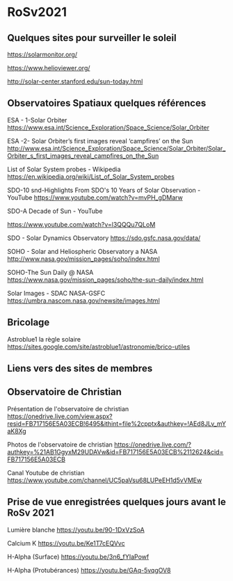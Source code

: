 # RoSv2021

## Quelques sites pour surveiller le soleil

https://solarmonitor.org/

https://www.helioviewer.org/

http://solar-center.stanford.edu/sun-today.html




## Observatoires Spatiaux quelques références


ESA - 1-Solar Orbiter
https://www.esa.int/Science_Exploration/Space_Science/Solar_Orbiter




ESA -2- Solar Orbiter’s first images reveal ‘campfires’ on the Sun
http://www.esa.int/Science_Exploration/Space_Science/Solar_Orbiter/Solar_Orbiter_s_first_images_reveal_campfires_on_the_Sun


List of Solar System probes - Wikipedia
https://en.wikipedia.org/wiki/List_of_Solar_System_probes



SDO-10 snd-Highlights From SDO's 10 Years of Solar Observation - YouTube
https://www.youtube.com/watch?v=mvPH_gDMarw



SDO-A Decade of Sun - YouTube

https://www.youtube.com/watch?v=l3QQQu7QLoM




SDO - Solar Dynamics Observatory
https://sdo.gsfc.nasa.gov/data/



SOHO - Solar and Heliospheric Observatory a NASA
http://www.nasa.gov/mission_pages/soho/index.html


SOHO-The Sun Daily @ NASA
https://www.nasa.gov/mission_pages/soho/the-sun-daily/index.html



Solar Images - SDAC NASA-GSFC
https://umbra.nascom.nasa.gov/newsite/images.html


## Bricolage 

Astroblue1 la règle solaire
https://sites.google.com/site/astroblue1/astronomie/brico-utiles




## Liens vers des sites de membres






## Observatoire de Christian

Présentation de l'observatoire de christian
https://onedrive.live.com/view.aspx?resid=FB717156E5A03ECB!6495&ithint=file%2cpptx&authkey=!AEd8JLv_mYaK8Xg

Photos de l'observatoire de christian 
https://onedrive.live.com/?authkey=%21AB1GgyxM29UDAVw&id=FB717156E5A03ECB%2112624&cid=FB717156E5A03ECB


Canal Youtube de christian
https://www.youtube.com/channel/UC5paVsu68LUPeEH1d5vVMEw


## Prise de vue enregistrées quelques jours avant le RoSv 2021


 Lumière blanche
https://youtu.be/90-1DxVzSoA

 Calcium K
https://youtu.be/Ke1T7cEQVvc


 H-Alpha (Surface)
https://youtu.be/3n6_fYIaPowf


 H-Alpha (Protubérances)
https://youtu.be/GAq-5vqgOV8

